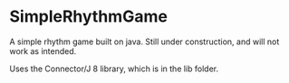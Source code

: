 # SimpleRhythmGame

A simple rhythm game built on java. Still under construction, and will not work as intended.

Uses the Connector/J 8 library, which is in the lib folder.
